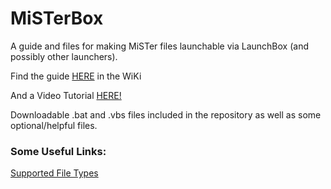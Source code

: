 # MiSTerBox
A guide and files for making MiSTer files launchable via LaunchBox (and possibly other launchers).

Find the guide [HERE](https://github.com/PointNClickPops/MiSTerBox/wiki/GUIDE:-Launching-MiSTer-files-from-LaunchBox) in the WiKi

And a Video Tutorial [HERE!](https://youtu.be/Wb5ReEOJI9c)

Downloadable .bat and .vbs files included in the repository as well as some optional/helpful files.

### Some Useful Links:

[Supported File Types](https://github.com/wizzomafizzo/mrext/blob/main/docs/systems.md)

